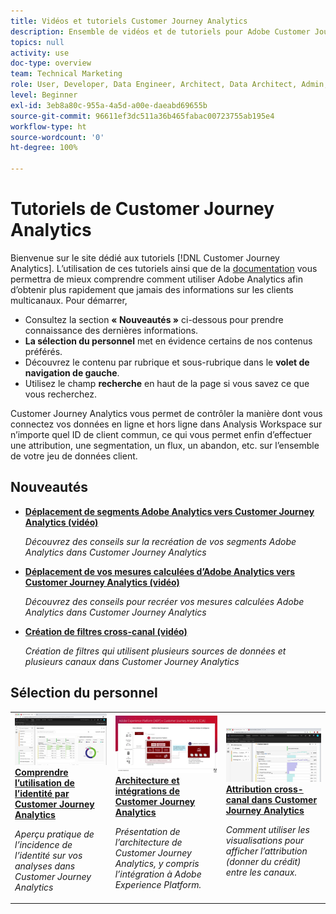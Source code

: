 ```yaml
---
title: Vidéos et tutoriels Customer Journey Analytics
description: Ensemble de vidéos et de tutoriels pour Adobe Customer Journey Analytics.
topics: null
activity: use
doc-type: overview
team: Technical Marketing
role: User, Developer, Data Engineer, Architect, Data Architect, Admin, Leader
level: Beginner
exl-id: 3eb8a80c-955a-4a5d-a00e-daeabd69655b
source-git-commit: 96611ef3dc511a36b465fabac00723755ab195e4
workflow-type: ht
source-wordcount: '0'
ht-degree: 100%

---
```


# Tutoriels de Customer Journey Analytics

Bienvenue sur le site dédié aux tutoriels [!DNL Customer Journey Analytics].  Lʼutilisation de ces tutoriels ainsi que de la [documentation](https://experienceleague.adobe.com/docs/analytics-platform/using/cja-landing.html?lang=fr) vous permettra de mieux comprendre comment utiliser Adobe Analytics afin dʼobtenir plus rapidement que jamais des informations sur les clients multicanaux.  Pour démarrer,

* Consultez la section **« Nouveautés »** ci-dessous pour prendre connaissance des dernières informations.
* **La sélection du personnel** met en évidence certains de nos contenus préférés.
* Découvrez le contenu par rubrique et sous-rubrique dans le **volet de navigation de gauche**.
* Utilisez le champ **recherche** en haut de la page si vous savez ce que vous recherchez.

Customer Journey Analytics vous permet de contrôler la manière dont vous connectez vos données en ligne et hors ligne dans Analysis Workspace sur n’importe quel ID de client commun, ce qui vous permet enfin d’effectuer une attribution, une segmentation, un flux, un abandon, etc. sur l’ensemble de votre jeu de données client.

<div id="whats-new-section">

## Nouveautés

* **[Déplacement de segments Adobe Analytics vers Customer Journey Analytics (vidéo)](components/filters/moving-adobe-analytics-segments-to-customer-journey-analytics.md)**

   *Découvrez des conseils sur la recréation de vos segments Adobe Analytics dans Customer Journey Analytics*

* **[Déplacement de vos mesures calculées d’Adobe Analytics vers Customer Journey Analytics (vidéo)](components/calc-metrics/moving-your-calculated-metrics-from-adobe-analytics-to-customer-journey-analytics.md)**

   *Découvrez des conseils pour recréer vos mesures calculées Adobe Analytics dans Customer Journey Analytics*

* **[Création de filtres cross-canal (vidéo)](components/filters/creating-cross-channel-filters-in-customer-journey-analytics.md)**

   *Création de filtres qui utilisent plusieurs sources de données et plusieurs canaux dans Customer Journey Analytics*

</div>

<div id="staff-picks-section">

## Sélection du personnel

<table>
<tr>
  <td>
    <a href="visitor-id/understanding-how-customer-journey-analytics-uses-identity.md">
      <img alt="Comprendre l’utilisation de l’identité par CJA" src="assets/30750.jpg" />
    </a>
    <div>
      <a href="visitor-id/understanding-how-customer-journey-analytics-uses-identity.md">
    <strong>Comprendre l’utilisation de l’identité par Customer Journey Analytics</strong>
    </a>
    </div>
    <p>
    <em>Aperçu pratique de l’incidence de l’identité sur vos analyses dans Customer Journey Analytics</em>
    <p>
  </td>
   <td>
    <a href="architecture/architecture-and-integrations-of-cja.md">
      <img alt="Architecture et intégrations de Customer Journey Analytics" src="assets/32483.jpg" />
    </a>
    <div>
      <a href="architecture/architecture-and-integrations-of-cja.md">
    <strong>Architecture et intégrations de Customer Journey Analytics</strong>
    </a>
    </div>
    <p>
    <em>Présentation de l’architecture de Customer Journey Analytics, y compris l’intégration à Adobe Experience Platform.</em>
    <p>
  </td>
  <td>
    <a href="visualizations/cross-channel-attribution-in-customer-journey-analytics.md">
      <img alt="Attribution cross-canal dans Customer Journey Analytics" src="assets/31772.jpg" />
    </a>
    <div>
      <a href="visualizations/cross-channel-attribution-in-customer-journey-analytics.md">
    <strong>Attribution cross-canal dans Customer Journey Analytics</strong>
    </a>
    </div>
    <p>
    <em>Comment utiliser les visualisations pour afficher l’attribution (donner du crédit) entre les canaux.</em>
    <p>
  </td>
</tr>
</table>
</div>
